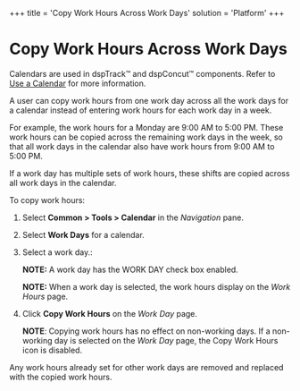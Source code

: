 +++
title = 'Copy Work Hours Across Work Days'
solution = 'Platform'
+++

# Copy Work Hours Across Work Days

Calendars are used in dspTrack™ and dspConcut™ components. Refer to [Use
a Calendar](Use_a_Calendar) for more information.

A user can copy work hours from one work day across all the work days
for a calendar instead of entering work hours for each work day in a
week.

For example, the work hours for a Monday are 9:00 AM to 5:00 PM. These
work hours can be copied across the remaining work days in the week, so
that all work days in the calendar also have work hours from 9:00 AM to
5:00 PM.

If a work day has multiple sets of work hours, these shifts are copied
across all work days in the calendar.

To copy work hours:

1.  Select **Common \> Tools \> Calendar** in the *Navigation* pane.

2.  Select **Work Days** for a calendar.

3.  Select a work day.:
    
    **NOTE:** A work day has the WORK DAY check box enabled.
    
    **NOTE:** When a work day is selected, the work hours display on the
    *Work Hours* page.

4.  Click **Copy Work Hours** on the *Work Day* page.
    
    **NOTE**: Copying work hours has no effect on non-working days. If a
    non-working day is selected on the *Work Day* page, the Copy Work
    Hours icon is disabled.

Any work hours already set for other work days are removed and replaced
with the copied work hours.

